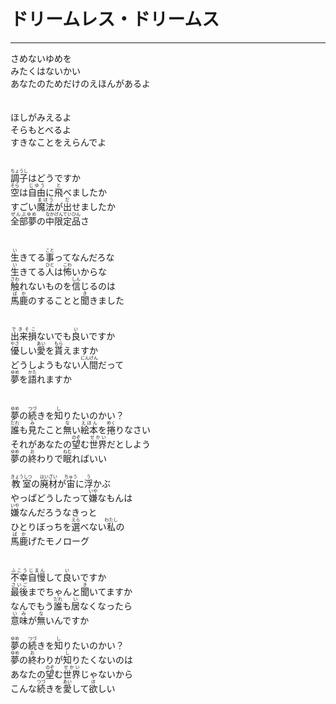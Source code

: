 # ドリームレス・ドリームス
---
<lyric>
さめないゆめを<br/>&#13;
みたくはないかい<br/>&#13;
あなたのためだけのえほんがあるよ<br/>&#13;
<br/>&#13;
<br/>&#13;
ほしがみえるよ<br/>&#13;
そらもとべるよ<br/>&#13;
すきなことをえらんでよ<br/>&#13;
<br/>&#13;
<br/>&#13;
<ruby>調子<rt>ちょうし</rt></ruby>はどうですか<br/>&#13;
<ruby>空<rt>そら</rt></ruby>は<ruby>自由<rt>じゆう</rt></ruby>に<ruby>飛<rt>と</rt></ruby>べましたか<br/>&#13;
すごい<ruby>魔法<rt>まほう</rt></ruby>が<ruby>出<rt>だ</rt></ruby>せましたか<br/>&#13;
<ruby>全部夢<rt>ぜんぶゆめ</rt></ruby>の<ruby>中限定品<rt>なかげんていひん</rt></ruby>さ<br/>&#13;
<br/>&#13;
<br/>&#13;
<ruby>生<rt>い</rt></ruby>きてる<ruby>事<rt>こと</rt></ruby>ってなんだろな<br/>&#13;
<ruby>生<rt>い</rt></ruby>きてる<ruby>人<rt>ひと</rt></ruby>は<ruby>怖<rt>こわ</rt></ruby>いからな<br/>&#13;
<ruby>触<rt>さわ</rt></ruby>れないものを<ruby>信<rt>しん</rt></ruby>じるのは<br/>&#13;
<ruby>馬鹿<rt>ばか</rt></ruby>のすることと<ruby>聞<rt>き</rt></ruby>きました<br/>&#13;
<br/>&#13;
<br/>&#13;
<ruby>出来損<rt>できそこ</rt></ruby>ないでも<ruby>良<rt>い</rt></ruby>いですか<br/>&#13;
<ruby>優<rt>やさ</rt></ruby>しい<ruby>愛<rt>あい</rt></ruby>を<ruby>貰<rt>もら</rt></ruby>えますか<br/>&#13;
どうしようもない<ruby>人間<rt>にんげん</rt></ruby>だって<br/>&#13;
<ruby>夢<rt>ゆめ</rt></ruby>を<ruby>語<rt>かた</rt></ruby>れますか<br/>&#13;
<br/>&#13;
<br/>&#13;
<ruby>夢<rt>ゆめ</rt></ruby>の<ruby>続<rt>つづ</rt></ruby>きを<ruby>知<rt>し</rt></ruby>りたいのかい？<br/>&#13;
<ruby>誰<rt>だれ</rt></ruby>も<ruby>見<rt>み</rt></ruby>たこと<ruby>無<rt>な</rt></ruby>い<ruby>絵本<rt>えほん</rt></ruby>を<ruby>捲<rt>めく</rt></ruby>りなさい<br/>&#13;
それがあなたの<ruby>望<rt>のぞ</rt></ruby>む<ruby>世界<rt>せかい</rt></ruby>だとしよう<br/>&#13;
<ruby>夢<rt>ゆめ</rt></ruby>の<ruby>終<rt>お</rt></ruby>わりで<ruby>眠<rt>ねむ</rt></ruby>ればいい<br/>&#13;
<br/>&#13;
<ruby>教室<rt>きょうしつ</rt></ruby>の<ruby>廃材<rt>はいざい</rt></ruby>が<ruby>宙<rt>ちゅう</rt></ruby>に<ruby>浮<rt>う</rt></ruby>かぶ<br/>&#13;
やっぱどうしたって<ruby>嫌<rt>いや</rt></ruby>なもんは<br/>&#13;
<ruby>嫌<rt>いや</rt></ruby>なんだろうなきっと<br/>&#13;
ひとりぼっちを<ruby>選<rt>えら</rt></ruby>べない<ruby>私<rt>わたし</rt></ruby>の<br/>&#13;
<ruby>馬鹿<rt>ばか</rt></ruby>げたモノローグ<br/>&#13;
<br/>&#13;
<br/>&#13;
<ruby>不幸自慢<rt>ふこうじまん</rt></ruby>して<ruby>良<rt>い</rt></ruby>いですか<br/>&#13;
<ruby>最後<rt>さいご</rt></ruby>までちゃんと<ruby>聞<rt>き</rt></ruby>いてますか<br/>&#13;
なんでもう<ruby>誰<rt>だれ</rt></ruby>も<ruby>居<rt>い</rt></ruby>なくなったら<br/>&#13;
<ruby>意味<rt>いみ</rt></ruby>が<ruby>無<rt>な</rt></ruby>いんですか<br/>&#13;
<br/>&#13;
<ruby>夢<rt>ゆめ</rt></ruby>の<ruby>続<rt>つづ</rt></ruby>きを<ruby>知<rt>し</rt></ruby>りたいのかい？<br/>&#13;
<ruby>夢<rt>ゆめ</rt></ruby>の<ruby>終<rt>お</rt></ruby>わりが<ruby>知<rt>し</rt></ruby>りたくないのは<br/>&#13;
あなたの<ruby>望<rt>のぞ</rt></ruby>む<ruby>世界<rt>せかい</rt></ruby>じゃないから<br/>&#13;
こんな<ruby>続<rt>つづ</rt></ruby>きを<ruby>愛<rt>あい</rt></ruby>して<ruby>欲<rt>ほ</rt></ruby>しい<br/>&#13;
<br/>&#13;
</lyric>
